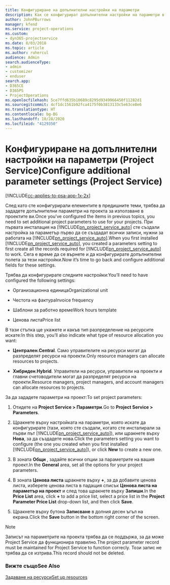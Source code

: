 ```yaml
---
title: Конфигуриране на допълнителни настройки на параметри
description: Как се конфигурират допълнителни настройки на параметри в Project Service
author: JohnPBurrows
manager: kfend
ms.service: project-operations
ms.custom:
- dyn365-projectservice
ms.date: 8/03/2018
ms.topic: article
ms.author: ruhercul
audience: Admin
search.audienceType:
- admin
- customizer
- enduser
search.app:
- D365CE
- D365PS
- ProjectOperations
ms.openlocfilehash: 5ce7ffd635b10689c8295d9349966450f11282d1
ms.sourcegitcommit: 4cf1dc1561b92fca4175f0b3813133c5e63ce8e6
ms.translationtype: HT
ms.contentlocale: bg-BG
ms.lasthandoff: 10/28/2020
ms.locfileid: "4129350"
---
```

# <a name="configure-additional-parameter-settings-project-service"></a><span data-ttu-id="62aeb-103">Конфигуриране на допълнителни настройки на параметри (Project Service)</span><span class="sxs-lookup"><span data-stu-id="62aeb-103">Configure additional parameter settings (Project Service)</span></span>

[!INCLUDE[cc-applies-to-psa-app-1x-2x](../includes/cc-applies-to-psa-app-1x-2x.md)]

<span data-ttu-id="62aeb-104">След като сте конфигурирали елементите в предишните теми, трябва да зададете допълнителни параметри на проекта за използване в проектите ви.</span><span class="sxs-lookup"><span data-stu-id="62aeb-104">Once you’ve configured the items in previous topics, you need to set additional project parameters to use for your projects.</span></span> <span data-ttu-id="62aeb-105">При първата инсталация на [!INCLUDE[pn_project_service_auto](../includes/pn-project-service-auto.md)] сте създали настройка за параметър първо да се създадат всички записи, нужни за работата на [!INCLUDE[pn_project_service_auto](../includes/pn-project-service-auto.md)].</span><span class="sxs-lookup"><span data-stu-id="62aeb-105">When you first installed [!INCLUDE[pn_project_service_auto](../includes/pn-project-service-auto.md)], you created a parameters setting to first create all the records required for [!INCLUDE[pn_project_service_auto](../includes/pn-project-service-auto.md)] to work.</span></span> <span data-ttu-id="62aeb-106">Сега е време да се върнете и да конфигурирате допълнителни полета за тези настройки.</span><span class="sxs-lookup"><span data-stu-id="62aeb-106">Now it’s time to go back and configure additional fields for these settings.</span></span>  
  
 <span data-ttu-id="62aeb-107">Трябва да конфигурирате следните настройки:</span><span class="sxs-lookup"><span data-stu-id="62aeb-107">You’ll need to have configured the following settings:</span></span>  
  
-   <span data-ttu-id="62aeb-108">Организационна единица</span><span class="sxs-lookup"><span data-stu-id="62aeb-108">Organizational unit</span></span>  
  
-   <span data-ttu-id="62aeb-109">Честота на фактура</span><span class="sxs-lookup"><span data-stu-id="62aeb-109">Invoice frequency</span></span>  
  
-   <span data-ttu-id="62aeb-110">Шаблони за работно време</span><span class="sxs-lookup"><span data-stu-id="62aeb-110">Work hours template</span></span>  
  
-   <span data-ttu-id="62aeb-111">Ценова листа</span><span class="sxs-lookup"><span data-stu-id="62aeb-111">Price list</span></span>  
 
<span data-ttu-id="62aeb-112">В тази стъпка ще укажете и какъв тип разпределение на ресурсите искате:</span><span class="sxs-lookup"><span data-stu-id="62aeb-112">In this step, you’ll also indicate what type of resource allocation you want:</span></span>  
  
- <span data-ttu-id="62aeb-113">**Централен**.</span><span class="sxs-lookup"><span data-stu-id="62aeb-113">**Central**.</span></span> <span data-ttu-id="62aeb-114">Само управителите на ресурси могат да разпределят ресурси на проекти.</span><span class="sxs-lookup"><span data-stu-id="62aeb-114">Only resource managers can allocate resources to projects.</span></span>  
  
- <span data-ttu-id="62aeb-115">**Хибриден**.</span><span class="sxs-lookup"><span data-stu-id="62aeb-115">**Hybrid**.</span></span> <span data-ttu-id="62aeb-116">Управители на ресурси, управители на проекти и главни счетоводители могат да разпределят ресурси на проекти.</span><span class="sxs-lookup"><span data-stu-id="62aeb-116">Resource managers, project managers, and account managers can allocate resources to projects.</span></span>  
  
 
<span data-ttu-id="62aeb-117">За да зададете параметри на проект:</span><span class="sxs-lookup"><span data-stu-id="62aeb-117">To set project parameters:</span></span>  
  
1. <span data-ttu-id="62aeb-118">Отидете на **Project Service > Параметри**.</span><span class="sxs-lookup"><span data-stu-id="62aeb-118">Go to **Project Service > Parameters**.</span></span>  
  
2. <span data-ttu-id="62aeb-119">Щракнете върху настройката на параметри, която искате да конфигурирате (тази, която сте създали, когато сте инсталирали за първи път [!INCLUDE[pn_project_service_auto](../includes/pn-project-service-auto.md)]), или щракнете върху **Нова**, за да създадете нова.</span><span class="sxs-lookup"><span data-stu-id="62aeb-119">Click the parameters setting you want to configure (the one you created when you first installed [!INCLUDE[pn_project_service_auto](../includes/pn-project-service-auto.md)]), or click **New** to create a new one.</span></span>  
  
3. <span data-ttu-id="62aeb-120">В зоната **Общи** , задайте всички опции за параметрите на вашия проект.</span><span class="sxs-lookup"><span data-stu-id="62aeb-120">In the **General** area, set all the options for your project parameters.</span></span>  
  
4. <span data-ttu-id="62aeb-121">В зоната **Ценова листа** щракнете върху **+**, за да добавите ценова листа, изберете ценова листа в падащия списък **Ценова листа на параметър на проект** и след това щракнете върху **Запиши**.</span><span class="sxs-lookup"><span data-stu-id="62aeb-121">In the **Price List** area, click **+** to add a price list, select a price list in the **Project Parameter Price List** drop-down list, and then click **Save**.</span></span>  
  
5. <span data-ttu-id="62aeb-122">Щракнете върху бутона **Записване** в долния десен ъгъл на екрана.</span><span class="sxs-lookup"><span data-stu-id="62aeb-122">Click the **Save** button in the bottom right corner of the screen.</span></span>  

> [!NOTE]
> <span data-ttu-id="62aeb-123">Записът на параметрите на проекта трябва да се поддържа, за да може Project Service да функционира правилно.</span><span class="sxs-lookup"><span data-stu-id="62aeb-123">The project parameter record must be maintained for Project Service to function correcly.</span></span> <span data-ttu-id="62aeb-124">Този запис не трябва да се изтрива.</span><span class="sxs-lookup"><span data-stu-id="62aeb-124">This record should not be deleted.</span></span>

### <a name="see-also"></a><span data-ttu-id="62aeb-125">Вижте също</span><span class="sxs-lookup"><span data-stu-id="62aeb-125">See Also</span></span>  
 [<span data-ttu-id="62aeb-126">Задаване на ресурси</span><span class="sxs-lookup"><span data-stu-id="62aeb-126">Set up resources</span></span>](../psa/set-up-resources.md)
